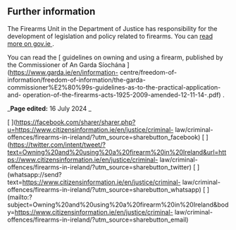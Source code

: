 ##  Further information

The Firearms Unit in the Department of Justice has responsibility for the
development of legislation and policy related to firearms. You can [ read more
on gov.ie ](https://www.gov.ie/en/organisation-information/b2289-firearms/) .

You can read the [ guidelines on owning and using a firearm, published by the
Commissioner of An Garda Síochána ](https://www.garda.ie/en/information-
centre/freedom-of-information/freedom-of-information/the-garda-
commissioner%E2%80%99s-guidelines-as-to-the-practical-application-and-
operation-of-the-firearms-acts-1925-2009-amended-12-11-14-.pdf) .

_**Page edited:** 16 July 2024 _

[
](https://facebook.com/sharer/sharer.php?u=https://www.citizensinformation.ie/en/justice/criminal-
law/criminal-offences/firearms-in-ireland/?utm_source=sharebutton_facebook) [
](https://twitter.com/intent/tweet/?text=Owning%20and%20using%20a%20firearm%20in%20Ireland&url=https://www.citizensinformation.ie/en/justice/criminal-
law/criminal-offences/firearms-in-ireland/?utm_source=sharebutton_twitter) [
](whatsapp://send?text=https://www.citizensinformation.ie/en/justice/criminal-
law/criminal-offences/firearms-in-ireland/?utm_source=sharebutton_whatsapp) [
](mailto:?subject=Owning%20and%20using%20a%20firearm%20in%20Ireland&body=https://www.citizensinformation.ie/en/justice/criminal-
law/criminal-offences/firearms-in-ireland/?utm_source=sharebutton_email) [
](javascript:void\(0\))
